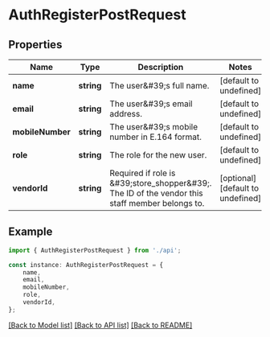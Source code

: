 # AuthRegisterPostRequest


## Properties

Name | Type | Description | Notes
------------ | ------------- | ------------- | -------------
**name** | **string** | The user\&#39;s full name. | [default to undefined]
**email** | **string** | The user\&#39;s email address. | [default to undefined]
**mobileNumber** | **string** | The user\&#39;s mobile number in E.164 format. | [default to undefined]
**role** | **string** | The role for the new user. | [default to undefined]
**vendorId** | **string** | Required if role is \&#39;store_shopper\&#39;. The ID of the vendor this staff member belongs to. | [optional] [default to undefined]

## Example

```typescript
import { AuthRegisterPostRequest } from './api';

const instance: AuthRegisterPostRequest = {
    name,
    email,
    mobileNumber,
    role,
    vendorId,
};
```

[[Back to Model list]](../README.md#documentation-for-models) [[Back to API list]](../README.md#documentation-for-api-endpoints) [[Back to README]](../README.md)
